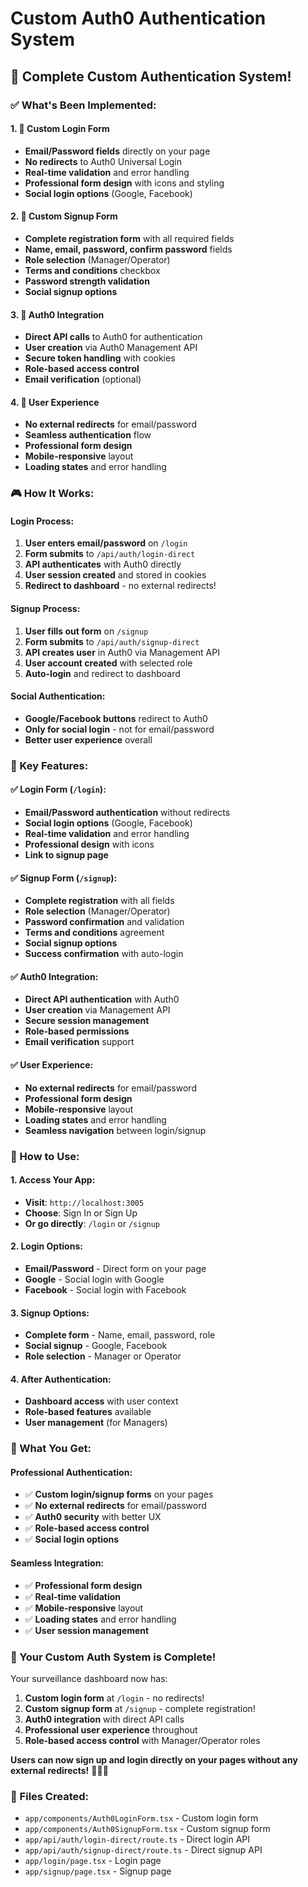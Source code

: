 # Custom Auth0 Authentication System

## 🎉 **Complete Custom Authentication System!**

### **✅ What's Been Implemented:**

#### **1. 🔐 Custom Login Form**
- **Email/Password fields** directly on your page
- **No redirects** to Auth0 Universal Login
- **Real-time validation** and error handling
- **Professional form design** with icons and styling
- **Social login options** (Google, Facebook)

#### **2. 📝 Custom Signup Form**
- **Complete registration form** with all required fields
- **Name, email, password, confirm password** fields
- **Role selection** (Manager/Operator)
- **Terms and conditions** checkbox
- **Password strength validation**
- **Social signup options**

#### **3. 🎯 Auth0 Integration**
- **Direct API calls** to Auth0 for authentication
- **User creation** via Auth0 Management API
- **Secure token handling** with cookies
- **Role-based access control**
- **Email verification** (optional)

#### **4. 🚀 User Experience**
- **No external redirects** for email/password
- **Seamless authentication** flow
- **Professional form design**
- **Mobile-responsive** layout
- **Loading states** and error handling

### **🎮 How It Works:**

#### **Login Process:**
1. **User enters email/password** on `/login`
2. **Form submits** to `/api/auth/login-direct`
3. **API authenticates** with Auth0 directly
4. **User session created** and stored in cookies
5. **Redirect to dashboard** - no external redirects!

#### **Signup Process:**
1. **User fills out form** on `/signup`
2. **Form submits** to `/api/auth/signup-direct`
3. **API creates user** in Auth0 via Management API
4. **User account created** with selected role
5. **Auto-login** and redirect to dashboard

#### **Social Authentication:**
- **Google/Facebook buttons** redirect to Auth0
- **Only for social login** - not for email/password
- **Better user experience** overall

### **🔧 Key Features:**

#### **✅ Login Form (`/login`):**
- **Email/Password authentication** without redirects
- **Social login options** (Google, Facebook)
- **Real-time validation** and error handling
- **Professional design** with icons
- **Link to signup page**

#### **✅ Signup Form (`/signup`):**
- **Complete registration** with all fields
- **Role selection** (Manager/Operator)
- **Password confirmation** and validation
- **Terms and conditions** agreement
- **Social signup options**
- **Success confirmation** with auto-login

#### **✅ Auth0 Integration:**
- **Direct API authentication** with Auth0
- **User creation** via Management API
- **Secure session management**
- **Role-based permissions**
- **Email verification** support

#### **✅ User Experience:**
- **No external redirects** for email/password
- **Professional form design**
- **Mobile-responsive** layout
- **Loading states** and error handling
- **Seamless navigation** between login/signup

### **📱 How to Use:**

#### **1. Access Your App:**
- **Visit**: `http://localhost:3005`
- **Choose**: Sign In or Sign Up
- **Or go directly**: `/login` or `/signup`

#### **2. Login Options:**
- **Email/Password** - Direct form on your page
- **Google** - Social login with Google
- **Facebook** - Social login with Facebook

#### **3. Signup Options:**
- **Complete form** - Name, email, password, role
- **Social signup** - Google, Facebook
- **Role selection** - Manager or Operator

#### **4. After Authentication:**
- **Dashboard access** with user context
- **Role-based features** available
- **User management** (for Managers)

### **🎯 What You Get:**

#### **Professional Authentication:**
- ✅ **Custom login/signup forms** on your pages
- ✅ **No external redirects** for email/password
- ✅ **Auth0 security** with better UX
- ✅ **Role-based access control**
- ✅ **Social login options**

#### **Seamless Integration:**
- ✅ **Professional form design**
- ✅ **Real-time validation**
- ✅ **Mobile-responsive** layout
- ✅ **Loading states** and error handling
- ✅ **User session management**

### **🚀 Your Custom Auth System is Complete!**

Your surveillance dashboard now has:

1. **Custom login form** at `/login` - no redirects!
2. **Custom signup form** at `/signup` - complete registration!
3. **Auth0 integration** with direct API calls
4. **Professional user experience** throughout
5. **Role-based access control** with Manager/Operator roles

**Users can now sign up and login directly on your pages without any external redirects!** 🎉🔐✨

### **📁 Files Created:**
- `app/components/Auth0LoginForm.tsx` - Custom login form
- `app/components/Auth0SignupForm.tsx` - Custom signup form
- `app/api/auth/login-direct/route.ts` - Direct login API
- `app/api/auth/signup-direct/route.ts` - Direct signup API
- `app/login/page.tsx` - Login page
- `app/signup/page.tsx` - Signup page
